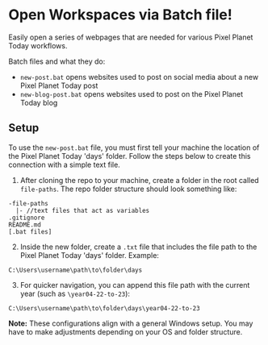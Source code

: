 # Open Workspaces via Batch file!

Easily open a series of webpages that are needed for various Pixel Planet Today workflows.

Batch files and what they do:

- `new-post.bat` opens websites used to post on social media about a new Pixel Planet Today post
- `new-blog-post.bat` opens websites used to post on the Pixel Planet Today blog

## Setup

To use the `new-post.bat` file, you must first tell your machine the location of the Pixel Planet Today 'days' folder. Follow the steps below to create this connection with a simple text file.

1. After cloning the repo to your machine, create a folder in the root called `file-paths`. The repo folder structure should look something like:
```
-file-paths
  |- //text files that act as variables
.gitignore
README.md
[.bat files]
```
2. Inside the new folder, create a `.txt` file that includes the file path to the Pixel Planet Today 'days' folder. Example:
```
C:\Users\username\path\to\folder\days
```
3. For quicker navigation, you can append this file path with the current year (such as `\year04-22-to-23`):
```
C:\Users\username\path\to\folder\days\year04-22-to-23
```

**Note:** These configurations align with a general Windows setup. You may have to make adjustments depending on your OS and folder structure.
